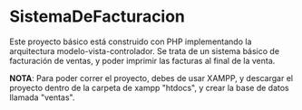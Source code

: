 # SistemaDeFacturacion
Este proyecto básico está construido con PHP implementando la arquitectura modelo-vista-controlador. Se trata de un sistema básico de facturación de ventas, y poder imprimir las facturas al final de la venta.

**NOTA**: Para poder correr el proyecto, debes de usar XAMPP, y descargar el proyecto dentro de la carpeta de xampp "htdocs", y crear la base de datos llamada "ventas".
